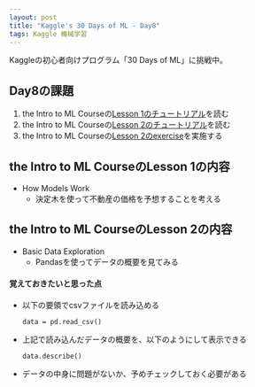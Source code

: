 ```yaml
---
layout: post
title: "Kaggle's 30 Days of ML - Day8"
tags: Kaggle 機械学習
---
```


Kaggleの初心者向けプログラム「30 Days of ML」に挑戦中。  

## Day8の課題

1. the Intro to ML Courseの[Lesson 1のチュートリアル](https://www.kaggle.com/dansbecker/how-models-work)を読む  
1. the Intro to ML Courseの[Lesson 2のチュートリアル](https://www.kaggle.com/dansbecker/basic-data-exploration)を読む  
1. the Intro to ML Courseの[Lesson 2のexercise](https://www.kaggle.com/kernels/fork/1258954)を実施する  

## the Intro to ML CourseのLesson 1の内容

+ How Models Work
    + 決定木を使って不動産の価格を予想することを考える

## the Intro to ML CourseのLesson 2の内容

+ Basic Data Exploration
    + Pandasを使ってデータの概要を見てみる

#### 覚えておきたいと思った点

+ 以下の要領でcsvファイルを読み込める
    ```
    data = pd.read_csv()
    ```
+ 上記で読み込んだデータの概要を、以下のようにして表示できる  
    ```
    data.describe()
    ```
+ データの中身に問題がないか、予めチェックしておく必要がある